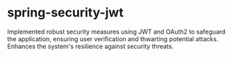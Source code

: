 # spring-security-jwt
Implemented robust security measures using JWT and OAuth2 to safeguard the application, ensuring user verification and thwarting potential attacks. Enhances the system's resilience against security threats.
